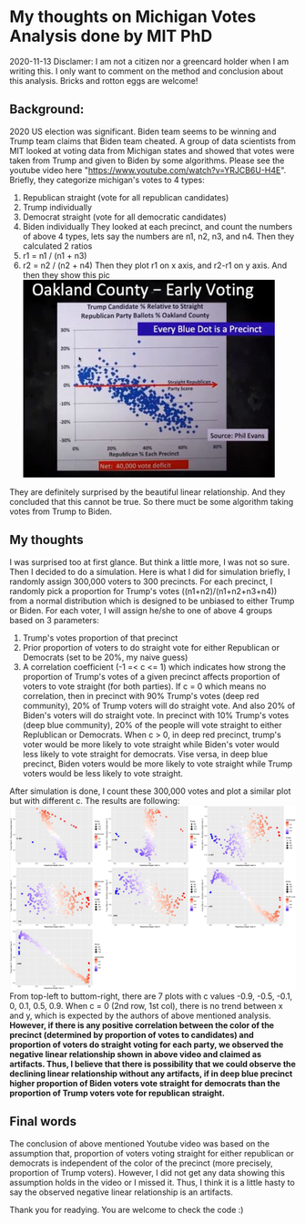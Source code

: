 # My thoughts on Michigan Votes Analysis done by MIT PhD
2020-11-13
Disclamer: I am not a citizen nor a greencard holder when I am writing this. I only want to comment on the method and conclusion about this analysis. Bricks and rotton eggs are welcome!

## Background:
2020 US election was significant. Biden team seems to be winning and Trump team claims that Biden team cheated. A group of data scientists from MIT looked at voting data from Michigan states and showed that votes were taken from Trump and given to Biden by some algorithms. Please see the youtube video here "https://www.youtube.com/watch?v=YRJCB6U-H4E". Briefly, they categorize michigan's votes to 4 types:
1. Republican straight (vote for all republican candidates)
2. Trump individually
3. Democrat straight (vote for all democratic candidates)
4. Biden individually
They looked at each precinct, and count the numbers of above 4 types, lets say the numbers are n1, n2, n3, and n4. Then they calculated 2 ratios
1. r1 = n1 / (n1 + n3)
2. r2 = n2 / (n2 + n4)
Then they plot r1 on x axis, and r2-r1 on y axis. And then they show this pic
![screenshot](./ss.JPG)

They are definitely surprised by the beautiful linear relationship. And they concluded that this cannot be true. So there muct be some algorithm taking votes from Trump to Biden.

## My thoughts
I was surprised too at first glance. But think a little more, I was not so sure. Then I decided to do a simulation. 
Here is what I did for simulation briefly, I randomly assign 300,000 voters to 300 precincts. For each precinct, I randomly pick a proportion for Trump's votes ((n1+n2)/(n1+n2+n3+n4)) from a normal distribution which is designed to be unbiased to either Trump or Biden. For each voter, I will assign he/she to one of above 4 groups based on 3 parameters:
1. Trump's votes proportion of that precinct
2. Prior proportion of voters to do straight vote for either Republican or Democrats (set to be 20%, my naive guess)
3. A correlation coefficient (-1 =< c <= 1) which indicates how strong the proportion of Trump's votes of a given precinct affects proportion of voters to vote straight (for both parties). If c = 0 which means no correlation, then in precinct with 90% Trump's votes (deep red community), 20% of Trump voters will do straight vote. And also 20% of Biden's voters will do straight vote. In precinct with 10% Trump's votes (deep blue community), 20% of the people will vote straight to either Replublican or Democrats. When c > 0, in deep red precinct, trump's voter would be more likely to vote straight while Biden's voter would less likely to vote straight for democrats. Vise versa, in deep blue precinct, Biden voters would be more likely to vote straight while Trump voters would be less likely to vote straight.

After simulation is done, I count these 300,000 votes and plot a similar plot but with different c. The results are following:
![9pic](./9pic.JPG)
From top-left to buttom-right, there are 7 plots with c values -0.9, -0.5, -0.1, 0, 0.1, 0.5, 0.9. When c = 0 (2nd row, 1st col), there is no trend between x and y, which is expected by the authors of above mentioned analysis. **However, if there is any positive correlation between the color of the precinct (determined by proportion of votes to candidates) and proportion of voters do straight voting for each party, we observed the negative linear relationship shown in above video and claimed as artifacts. Thus, I believe that there is possibility that we could observe the declining linear relationship without any artifacts, if in deep blue precinct higher proportion of Biden voters vote straight for democrats than the proportion of Trump voters vote for republican straight.**

## Final words
The conclusion of above mentioned Youtube video was based on the assumption that, proportion of voters voting straight for either republican or democrats is independent of the color of the precinct (more precisely, proportion of Trump voters). However, I did not get any data showing this assumption holds in the video or I missed it. Thus, I think it is a little hasty to say the observed negative linear relationship is an artifacts.

Thank you for readying. You are welcome to check the code :)